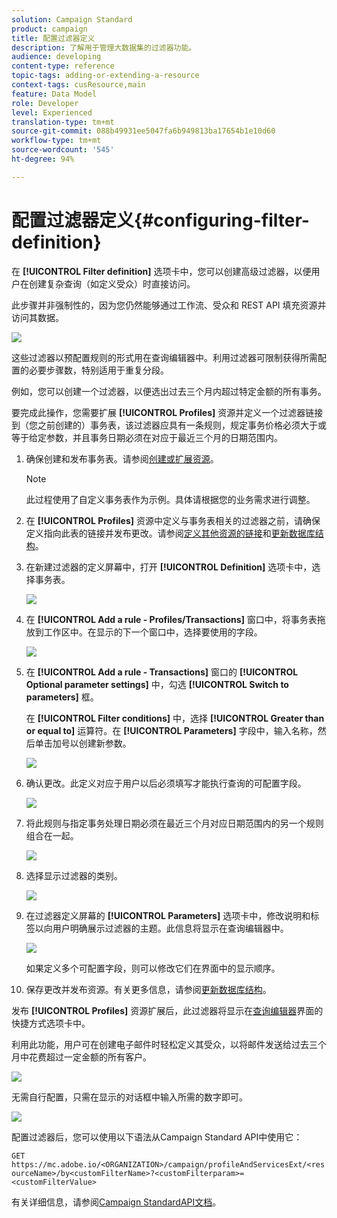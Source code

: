 ```yaml
---
solution: Campaign Standard
product: campaign
title: 配置过滤器定义
description: 了解用于管理大数据集的过滤器功能。
audience: developing
content-type: reference
topic-tags: adding-or-extending-a-resource
context-tags: cusResource,main
feature: Data Model
role: Developer
level: Experienced
translation-type: tm+mt
source-git-commit: 088b49931ee5047fa6b949813ba17654b1e10d60
workflow-type: tm+mt
source-wordcount: '545'
ht-degree: 94%

---
```



# 配置过滤器定义{#configuring-filter-definition}

在 **[!UICONTROL Filter definition]** 选项卡中，您可以创建高级过滤器，以便用户在创建复杂查询（如定义受众）时直接访问。

此步骤并非强制性的，因为您仍然能够通过工作流、受众和 REST API 填充资源并访问其数据。

![](assets/custom_resource_filter-definition.png)

这些过滤器以预配置规则的形式用在查询编辑器中。利用过滤器可限制获得所需配置的必要步骤数，特别适用于重复分段。

例如，您可以创建一个过滤器，以便选出过去三个月内超过特定金额的所有事务。

要完成此操作，您需要扩展 **[!UICONTROL Profiles]** 资源并定义一个过滤器链接到（您之前创建的）事务表，该过滤器应具有一条规则，规定事务价格必须大于或等于给定参数，并且事务日期必须在对应于最近三个月的日期范围内。

1. 确保创建和发布事务表。请参阅[创建或扩展资源](../../developing/using/creating-or-extending-the-resource.md)。

   >[!NOTE]
   >
   >此过程使用了自定义事务表作为示例。具体请根据您的业务需求进行调整。

1. 在 **[!UICONTROL Profiles]** 资源中定义与事务表相关的过滤器之前，请确保定义指向此表的链接并发布更改。请参阅[定义其他资源的链接](../../developing/using/configuring-the-resource-s-data-structure.md#defining-links-with-other-resources)和[更新数据库结构](../../developing/using/updating-the-database-structure.md)。
1. 在新建过滤器的定义屏幕中，打开 **[!UICONTROL Definition]** 选项卡中，选择事务表。

   ![](assets/custom_resource_filter-definition_example-empty.png)

1. 在 **[!UICONTROL Add a rule - Profiles/Transactions]** 窗口中，将事务表拖放到工作区中。在显示的下一个窗口中，选择要使用的字段。

   ![](assets/custom_resource_filter-definition_example-field.png)

1. 在 **[!UICONTROL Add a rule - Transactions]** 窗口的 **[!UICONTROL Optional parameter settings]** 中，勾选 **[!UICONTROL Switch to parameters]** 框。

   在 **[!UICONTROL Filter conditions]** 中，选择 **[!UICONTROL Greater than or equal to]** 运算符。在 **[!UICONTROL Parameters]** 字段中，输入名称，然后单击加号以创建新参数。

   ![](assets/custom_resource_filter-definition_example-parameter.png)

1. 确认更改。此定义对应于用户以后必须填写才能执行查询的可配置字段。

   ![](assets/custom_resource_filter-definition_ex_edit-rule.png)

1. 将此规则与指定事务处理日期必须在最近三个月对应日期范围内的另一个规则组合在一起。

   ![](assets/custom_resource_filter-definition_example.png)

1. 选择显示过滤器的类别。

   ![](assets/custom_resource_filter-definition_category.png)

1. 在过滤器定义屏幕的 **[!UICONTROL Parameters]** 选项卡中，修改说明和标签以向用户明确展示过滤器的主题。此信息将显示在查询编辑器中。

   ![](assets/custom_resource_filter-definition_parameters.png)

   如果定义多个可配置字段，则可以修改它们在界面中的显示顺序。

1. 保存更改并发布资源。有关更多信息，请参阅[更新数据库结构](../../developing/using/updating-the-database-structure.md)。

发布 **[!UICONTROL Profiles]** 资源扩展后，此过滤器将显示在[查询编辑器](../../automating/using/editing-queries.md)界面的快捷方式选项卡中。

利用此功能，用户可在创建电子邮件时轻松定义其受众，以将邮件发送给过去三个月中花费超过一定金额的所有客户。

![](assets/custom_resource_filter-definition_email-audience.png)

无需自行配置，只需在显示的对话框中输入所需的数字即可。

![](assets/custom_resource_filter-definition_email-audience_filter.png)

配置过滤器后，您可以使用以下语法从Campaign Standard API中使用它：

`GET https://mc.adobe.io/<ORGANIZATION>/campaign/profileAndServicesExt/<resourceName>/by<customFilterName>?<customFilterparam>=<customFilterValue>`

有关详细信息，请参阅[Campaign StandardAPI文档](../../api/using/filtering.md#custom-filters)。
